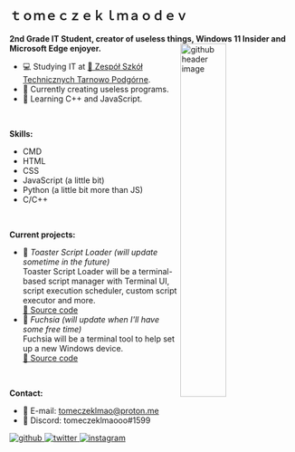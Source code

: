 <!---
tomeczeklmaodev/tomeczeklmaodev is a ✨ special ✨ repository because its `README.md` (this file) appears on your GitHub profile.
You can click the Preview link to take a look at your changes.
--->
<h2 style="display:block">ｔｏｍｅｃｚｅｋｌｍａｏｄｅｖ</h2>
<b>2nd Grade IT Student, creator of useless things, Windows 11 Insider and <span title="Yes, I use Microsoft Edge.">Microsoft Edge</span> enjoyer.</b>
<!---
<img width="30%" align="right" alt="github header image" src="https://user-images.githubusercontent.com/82512805/206475907-95d9d74d-a4c5-46e3-9966-e35d23777f58.png">
--->
<img title="this is literally me when programming" width="40%" align="right" alt="github header image" src="https://user-images.githubusercontent.com/82512805/213781818-be32c14c-9a44-4043-9595-987d10bcada1.jpg">

<p>
  
  - :computer: Studying IT at <a href="https://zst-tp.pl/">&#128279; Zespół Szkół Technicznych Tarnowo Podgórne</a>.
  - :floppy_disk: Currently creating useless programs.
  - :book: Learning C++ and JavaScript.
</p>
<br>

<b>Skills:</b>
  - CMD
  - HTML
  - CSS
  - JavaScript (a little bit)
  - Python (a little bit more than JS)
  - C/C++
<br>

<b>Current projects:</b>
  - :scroll: <i>Toaster Script Loader (will update sometime in the future)</i>   
    Toaster Script Loader will be a terminal-based script manager with Terminal UI, script execution scheduler, custom script executor and more.    
    <a href="https://github.com/tomeczeklmaodev/toasterscriptloader/">&#128279; Source code</a>
  - :hibiscus: <i>Fuchsia (will update when I'll have some free time)</i>   
    Fuchsia will be a terminal tool to help set up a new Windows device.   
    <a href="https://github.com/tomeczeklmaodev/fuchsia/">&#128279; Source code</a>
<br>

<b>Contact:</b>
  - :email: E-mail: tomeczeklmao@proton.me
  - :speech_balloon: Discord: tomeczeklmaooo#1599

<div align="left">
<a href="https://github.com/tomeczeklmaodev" target="_blank">
<img src=https://img.shields.io/badge/github-%2324292e.svg?&style=for-the-badge&logo=github&logoColor=white alt=github style="margin-bottom: 5px;" />
</a>
<a href="https://twitter.com/tomeczeklmaodev" target="_blank">
<img src=https://img.shields.io/badge/twitter-%2300acee.svg?&style=for-the-badge&logo=twitter&logoColor=white alt=twitter style="margin-bottom: 5px;" />
</a>
<a href="https://instagram.com/tomeczeklmao" target="_blank">
<img src=https://img.shields.io/badge/instagram-%23000000.svg?&style=for-the-badge&logo=instagram&logoColor=white alt=instagram style="margin-bottom: 5px;" />
</a>  
</div>
